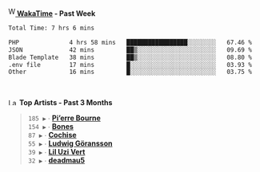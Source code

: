 <img src="https://github.com/dxnter/dxnter/assets/17434202/67b21fa4-d36d-46f9-9dec-f23d976b00ef" alt="WakaTime Logo" width="14" height="18"/><a href="https://wakatime.com/@dxnter" target="_blank"><strong> WakaTime</strong></a><strong> - Past Week</strong>

<!--START_SECTION:waka-->

```txt
Total Time: 7 hrs 6 mins

PHP              4 hrs 58 mins   █████████████████░░░░░░░░   67.46 %
JSON             42 mins         ██▒░░░░░░░░░░░░░░░░░░░░░░   09.69 %
Blade Template   38 mins         ██▒░░░░░░░░░░░░░░░░░░░░░░   08.80 %
.env file        17 mins         █░░░░░░░░░░░░░░░░░░░░░░░░   03.93 %
Other            16 mins         █░░░░░░░░░░░░░░░░░░░░░░░░   03.75 %
```

<!--END_SECTION:waka-->

<br/>

<!--START_LASTFM_ARTISTS:{"period": "3month", "rows": 6}-->
<a href="https://last.fm" target="_blank"><img src="https://user-images.githubusercontent.com/17434202/215290617-e793598d-d7c9-428f-9975-156db1ba89cc.svg" alt="Last.fm Logo" width="18" height="13"/></a> **Top Artists - Past 3 Months**

> `185 ▶️` ∙ **[Pi’erre Bourne](https://www.last.fm/music/Pi%E2%80%99erre+Bourne)**<br/>
> `154 ▶️` ∙ **[Bones](https://www.last.fm/music/Bones)**<br/>
> `87 ▶️` ∙ **[Cochise](https://www.last.fm/music/Cochise)**<br/>
> `55 ▶️` ∙ **[Ludwig Göransson](https://www.last.fm/music/Ludwig+G%C3%B6ransson)**<br/>
> `39 ▶️` ∙ **[Lil Uzi Vert](https://www.last.fm/music/Lil+Uzi+Vert)**<br/>
> `32 ▶️` ∙ **[deadmau5](https://www.last.fm/music/deadmau5)**<br/>
<!--END_LASTFM_ARTISTS-->
